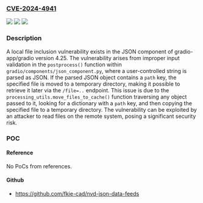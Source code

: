 ### [CVE-2024-4941](https://cve.mitre.org/cgi-bin/cvename.cgi?name=CVE-2024-4941)
![](https://img.shields.io/static/v1?label=Product&message=gradio-app%2Fgradio&color=blue)
![](https://img.shields.io/static/v1?label=Version&message=unspecified%3C%204.31.4%20&color=brighgreen)
![](https://img.shields.io/static/v1?label=Vulnerability&message=CWE-20%20Improper%20Input%20Validation&color=brighgreen)

### Description

A local file inclusion vulnerability exists in the JSON component of gradio-app/gradio version 4.25. The vulnerability arises from improper input validation in the `postprocess()` function within `gradio/components/json_component.py`, where a user-controlled string is parsed as JSON. If the parsed JSON object contains a `path` key, the specified file is moved to a temporary directory, making it possible to retrieve it later via the `/file=..` endpoint. This issue is due to the `processing_utils.move_files_to_cache()` function traversing any object passed to it, looking for a dictionary with a `path` key, and then copying the specified file to a temporary directory. The vulnerability can be exploited by an attacker to read files on the remote system, posing a significant security risk.

### POC

#### Reference
No PoCs from references.

#### Github
- https://github.com/fkie-cad/nvd-json-data-feeds

